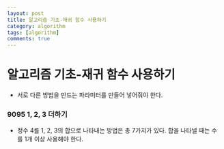 ```yaml
---
layout: post
title: 알고리즘 기초-재귀 함수 사용하기
category: algorithm
tags: [algorithm]
comments: true
---
```


# 알고리즘 기초-재귀 함수 사용하기
- 서로 다른 방법을 만드는 파라미터를 만들어 넣어줘야 한다.

### 9095 1, 2, 3 더하기
- 정수 4를 1, 2, 3의 합으로 나타내는 방법은 총 7가지가 있다. 합을 나타낼 때는 수를 1개 이상 사용해야 한다.
